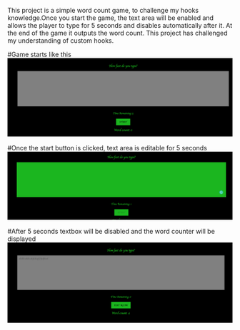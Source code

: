 This project is a simple word count game, to challenge my hooks knowledge.Once you start the game, the text area will be enabled and allows the player to type for 5 seconds and disables automatically after it. At the end of the game it outputs the word count. This project has challenged my understanding of custom hooks.

#Game starts like this
![Screenshotstart](./Screenshotstart.png)


#Once the start button is clicked, text area is editable for 5 seconds
![Screenshotstart](./ScreenshotTimestart.png)

#After 5 seconds textbox will be disabled and the word counter will be displayed
![Screenshotstart](./ScreenshotTimeover.png)


